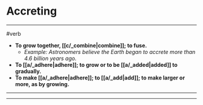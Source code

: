 # Accreting
---
#verb
- **To grow together, [[c/_combine|combine]]; to fuse.**
	- _Example: Astronomers believe the Earth began to accrete more than 4.6 billion years ago._
- **To [[a/_adhere|adhere]]; to grow or to be [[a/_added|added]] to gradually.**
- **To make [[a/_adhere|adhere]]; to [[a/_add|add]]; to make larger or more, as by growing.**
---
---
